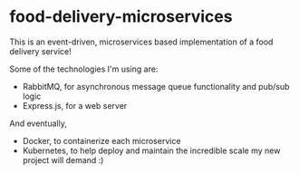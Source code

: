 # food-delivery-microservices

This is an event-driven, microservices based implementation of a food delivery service! 

Some of the technologies I'm using are:

- RabbitMQ, for asynchronous message queue functionality and pub/sub logic
- Express.js, for a web server

And eventually,

- Docker, to containerize each microservice
- Kubernetes, to help deploy and maintain the incredible scale my new project will demand :)

